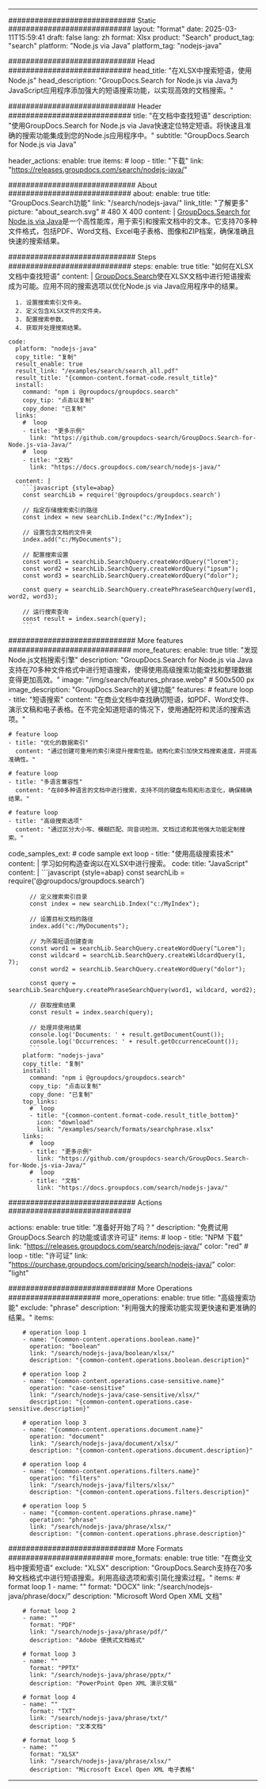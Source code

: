 
---
############################# Static ############################
layout: "format"
date:  2025-03-11T15:59:41
draft: false
lang: zh
format: Xlsx
product: "Search"
product_tag: "search"
platform: "Node.js via Java"
platform_tag: "nodejs-java"

############################# Head ############################
head_title: "在XLSX中搜索短语，使用Node.js"
head_description: "GroupDocs.Search for Node.js via Java为JavaScript应用程序添加强大的短语搜索功能，以实现高效的文档搜索。"

############################# Header ############################
title: "在文档中查找短语" 
description: "使用GroupDocs.Search for Node.js via Java快速定位特定短语。将快速且准确的搜索功能集成到您的Node.js应用程序中。"
subtitle: "GroupDocs.Search for Node.js via Java" 

header_actions:
  enable: true
  items:
    #  loop
    - title: "下载"
      link: "https://releases.groupdocs.com/search/nodejs-java/"
      
############################# About ############################
about:
    enable: true
    title: "GroupDocs.Search功能"
    link: "/search/nodejs-java/"
    link_title: "了解更多"
    picture: "about_search.svg" # 480 X 400
    content: |
       [GroupDocs.Search for Node.js via Java](/search/nodejs-java/)是一个高性能库，用于索引和搜索文档中的文本。它支持70多种文件格式，包括PDF、Word文档、Excel电子表格、图像和ZIP档案，确保准确且快速的搜索结果。

############################# Steps ############################
steps:
    enable: true
    title: "如何在XLSX文档中查找短语"
    content: |
      [GroupDocs.Search](/search/nodejs-java/)使在XLSX文档中进行短语搜索成为可能。应用不同的搜索选项以优化Node.js via Java应用程序中的结果。
      
      1. 设置搜索索引文件夹。
      2. 定义包含XLSX文件的文件夹。
      3. 配置搜索参数。
      4. 获取并处理搜索结果。
   
    code:
      platform: "nodejs-java"
      copy_title: "复制"
      result_enable: true
      result_link: "/examples/search/search_all.pdf"
      result_title: "{common-content.format-code.result_title}"
      install:
        command: "npm i @groupdocs/groupdocs.search"
        copy_tip: "点击以复制"
        copy_done: "已复制"
      links:
        #  loop
        - title: "更多示例"
          link: "https://github.com/groupdocs-search/GroupDocs.Search-for-Node.js-via-Java/"
        #  loop
        - title: "文档"
          link: "https://docs.groupdocs.com/search/nodejs-java/"
          
      content: |
        ```javascript {style=abap}
        const searchLib = require('@groupdocs/groupdocs.search')

        // 指定存储搜索索引的路径
        const index = new searchLib.Index("c:/MyIndex");

        // 设置包含文档的文件夹
        index.add("c:/MyDocuments");

        // 配置搜索设置
        const word1 = searchLib.SearchQuery.createWordQuery("lorem");
        const word2 = searchLib.SearchQuery.createWordQuery("ipsum");
        const word3 = searchLib.SearchQuery.createWordQuery("dolor");

        const query = searchLib.SearchQuery.createPhraseSearchQuery(word1, word2, word3);

        // 运行搜索查询
        const result = index.search(query);
        ```            

############################# More features ############################
more_features:
  enable: true
  title: "发现Node.js文档搜索引擎"
  description: "GroupDocs.Search for Node.js via Java支持在70多种文件格式中进行短语搜索，使得使用高级搜索功能查找和整理数据变得更加高效。"
  image: "/img/search/features_phrase.webp" # 500x500 px
  image_description: "GroupDocs.Search的关键功能"
  features:
    # feature loop
    - title: "短语搜索"
      content: "在商业文档中查找确切短语，如PDF、Word文件、演示文稿和电子表格。在不完全知道短语的情况下，使用通配符和灵活的搜索选项。"

    # feature loop
    - title: "优化的数据索引"
      content: "通过创建可重用的索引来提升搜索性能。结构化索引加快文档搜索速度，并提高准确性。"

    # feature loop
    - title: "多语言兼容性"
      content: "在80多种语言的文档中进行搜索，支持不同的键盘布局和形态变化，确保精确结果。"

    # feature loop
    - title: "高级搜索选项"
      content: "通过区分大小写、模糊匹配、同音词检测、文档过滤和其他强大功能定制搜索。"
      
  code_samples_ext:
    # code sample ext loop
    - title: "使用高级搜索技术"
      content: |
        学习如何构造查询以在XLSX中进行搜索。
      code:
        title: "JavaScript"
        content: |
          ```javascript {style=abap}
          const searchLib = require('@groupdocs/groupdocs.search')
          
          // 定义搜索索引目录
          const index = new searchLib.Index("c:/MyIndex");
              
          // 设置目标文档的路径
          index.add("c:/MyDocuments");

          // 为所需短语创建查询
          const word1 = searchLib.SearchQuery.createWordQuery("Lorem");
          const wildcard = searchLib.SearchQuery.createWildcardQuery(1, 7);
          const word2 = searchLib.SearchQuery.createWordQuery("dolor");

          const query = searchLib.SearchQuery.createPhraseSearchQuery(word1, wildcard, word2);

          // 获取搜索结果
          const result = index.search(query);
          
          // 处理并使用结果
          console.log('Documents: ' + result.getDocumentCount());
          console.log('Occurrences: ' + result.getOccurrenceCount());
          ```
        platform: "nodejs-java"
        copy_title: "复制"
        install:
          command: "npm i @groupdocs/groupdocs.search"
          copy_tip: "点击以复制"
          copy_done: "已复制"
        top_links:
          #  loop
          - title: "{common-content.format-code.result_title_bottom}"
            icon: "download"
            link: "/examples/search/formats/searchphrase.xlsx"
        links:
          #  loop
          - title: "更多示例"
            link: "https://github.com/groupdocs-search/GroupDocs.Search-for-Node.js-via-Java/"
          #  loop
          - title: "文档"
            link: "https://docs.groupdocs.com/search/nodejs-java/"
            

            


############################# Actions ############################

actions:
  enable: true
  title: "准备好开始了吗？"
  description: "免费试用 GroupDocs.Search 的功能或请求许可证"
  items:
    #  loop
    - title: "NPM 下载"
      link: "https://releases.groupdocs.com/search/nodejs-java/"
      color: "red"
        #  loop
    - title: "许可证"
      link: "https://purchase.groupdocs.com/pricing/search/nodejs-java/"
      color: "light"


############################# More Operations #####################
more_operations:
    enable: true
    title: "高级搜索功能"
    exclude: "phrase"
    description: "利用强大的搜索功能实现更快速和更准确的结果。"
    items: 
          
        # operation loop 1
        - name: "{common-content.operations.boolean.name}"
          operation: "boolean"
          link: "/search/nodejs-java/boolean/xlsx/"
          description: "{common-content.operations.boolean.description}"

        # operation loop 2
        - name: "{common-content.operations.case-sensitive.name}"
          operation: "case-sensitive"
          link: "/search/nodejs-java/case-sensitive/xlsx/"
          description: "{common-content.operations.case-sensitive.description}"

        # operation loop 3
        - name: "{common-content.operations.document.name}"
          operation: "document"
          link: "/search/nodejs-java/document/xlsx/"
          description: "{common-content.operations.document.description}"

        # operation loop 4
        - name: "{common-content.operations.filters.name}"
          operation: "filters"
          link: "/search/nodejs-java/filters/xlsx/"
          description: "{common-content.operations.filters.description}"

        # operation loop 5
        - name: "{common-content.operations.phrase.name}"
          operation: "phrase"
          link: "/search/nodejs-java/phrase/xlsx/"
          description: "{common-content.operations.phrase.description}"
          
        
          
############################# More Formats ########################
more_formats:
    enable: true
    title: "在商业文档中搜索短语"
    exclude: "XLSX"
    description: "GroupDocs.Search支持在70多种文档格式中进行短语搜索。利用高级选项和索引简化搜索过程。"
    items: 
        # format loop 1
        - name: ""
          format: "DOCX"
          link: "/search/nodejs-java/phrase/docx/"
          description: "Microsoft Word Open XML 文档"
          
        # format loop 2
        - name: ""
          format: "PDF"
          link: "/search/nodejs-java/phrase/pdf/"
          description: "Adobe 便携式文档格式"
          
        # format loop 3
        - name: ""
          format: "PPTX"
          link: "/search/nodejs-java/phrase/pptx/"
          description: "PowerPoint Open XML 演示文稿"

        # format loop 4
        - name: ""
          format: "TXT"
          link: "/search/nodejs-java/phrase/txt/"
          description: "文本文档"
          
        # format loop 5
        - name: ""
          format: "XLSX"
          link: "/search/nodejs-java/phrase/xlsx/"
          description: "Microsoft Excel Open XML 电子表格"
  

---